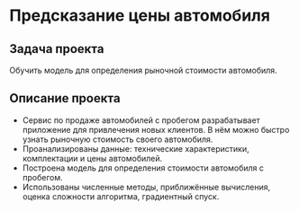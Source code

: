 # Предсказание цены автомобиля
## Задача проекта
Обучить модель для определения рыночной стоимости автомобиля.
## Описание проекта
- Сервис по продаже автомобилей с пробегом разрабатывает приложение для привлечения новых клиентов. В нём можно быстро узнать рыночную стоимость своего автомобиля.  
- Проанализированы данные: технические характеристики, комплектации и цены автомобилей. 
- Построена модель для определения стоимости автомобиля с пробегом.
- Использованы численные методы, приближённые вычисления, оценка сложности алгоритма, градиентный спуск.
